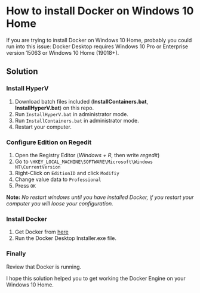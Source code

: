 # How to install Docker on Windows 10 Home
If you are trying to install Docker on Windows 10 Home, probably you could run into this issue:
Docker Desktop requires Windows 10 Pro or Enterprise version 15063 or Windows 10 Home (19018+).

## Solution

### Install HyperV
1. Download batch files included (**InstallContainers.bat**, **InstallHyperV.bat**) on this repo.
2. Run `InstallHyperV.bat` in administrator mode.
3. Run `InstallContainers.bat` in administrator mode.
4. Restart your computer.

### Configure Edition on Regedit
1. Open the Registry Editor (*Windows + R*, then write *regedit*)
2. Go to `\HKEY_LOCAL_MACHINE\SOFTWARE\Microsoft\Windows NT\CurrentVersion`
3. Right-Click on `EditionID` and click `Modifiy`
4. Change value data to `Professional`
5. Press `OK`

**Note:** *No restart windows until you have installed Docker, if you restart your computer you will loose your configuration.*

### Install Docker
1. Get Docker from [here](https://docs.docker.com/docker-for-windows/install/)
2. Run the Docker Desktop Installer.exe file.

### Finally
Review that Docker is running.

I hope this solution helped you to get working the Docker Engine on your Windows 10 Home.
